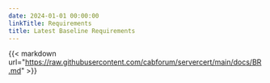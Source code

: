 ```yaml
---
date: 2024-01-01 00:00:00
linkTitle: Requirements
title: Latest Baseline Requirements
---
```


{{< markdown url="https://raw.githubusercontent.com/cabforum/servercert/main/docs/BR.md" >}}